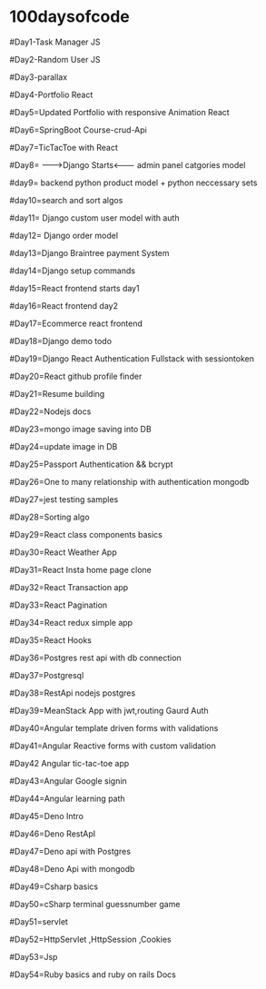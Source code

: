 # 100daysofcode

#Day1-Task Manager JS



#Day2-Random User JS



#Day3-parallax 



#Day4-Portfolio React



#Day5=Updated Portfolio with responsive Animation React



#Day6=SpringBoot Course-crud-Api  


#Day7=TicTacToe with React


#Day8= --->Django Starts<---
             admin panel 
             catgories model
             
#day9= backend python product model  + python neccessary sets


#day10=search and sort algos


#day11= Django custom user model with auth

#day12= Django order model


#day13=Django Braintree payment System

#day14=Django setup commands

#day15=React frontend starts day1

#day16=React frontend day2


#Day17=Ecommerce react frontend

#Day18=Django demo todo

#Day19=Django React Authentication Fullstack with sessiontoken


#Day20=React github profile finder

#Day21=Resume building

#Day22=Nodejs docs

#Day23=mongo image saving into DB

#Day24=update image in DB

#Day25=Passport Authentication && bcrypt

#Day26=One to many relationship with authentication mongodb

#Day27=jest testing samples

#Day28=Sorting algo

#Day29=React class components basics

#Day30=React Weather App

#Day31=React Insta home page clone

#Day32=React Transaction app

#Day33=React Pagination 

#Day34=React redux simple app

#Day35=React Hooks

#Day36=Postgres rest api with db connection

#Day37=Postgresql

#Day38=RestApi nodejs postgres

#Day39=MeanStack App with jwt,routing Gaurd Auth

#Day40=Angular template driven forms with validations

#Day41=Angular Reactive forms with custom validation

#Day42 Angular tic-tac-toe app

#Day43=Angular Google signin

#Day44=Angular learning path

#Day45=Deno Intro

#Day46=Deno RestApI

#Day47=Deno api with Postgres

#Day48=Deno Api with mongodb

#Day49=Csharp basics

#Day50=cSharp terminal guessnumber game

#Day51=servlet

#Day52=HttpServlet ,HttpSession ,Cookies

#Day53=Jsp

#Day54=Ruby basics and ruby on rails Docs
